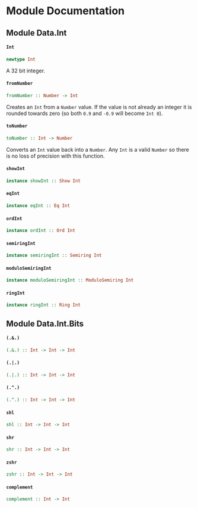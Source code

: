 # Module Documentation

## Module Data.Int

#### `Int`

``` purescript
newtype Int
```

A 32 bit integer.

#### `fromNumber`

``` purescript
fromNumber :: Number -> Int
```

Creates an `Int` from a `Number` value. If the value is not already an
integer it is rounded towards zero (so both `0.9` and `-0.9` will become
`Int 0`).

#### `toNumber`

``` purescript
toNumber :: Int -> Number
```

Converts an `Int` value back into a `Number`. Any `Int` is a valid `Number`
so there is no loss of precision with this function.

#### `showInt`

``` purescript
instance showInt :: Show Int
```


#### `eqInt`

``` purescript
instance eqInt :: Eq Int
```


#### `ordInt`

``` purescript
instance ordInt :: Ord Int
```


#### `semiringInt`

``` purescript
instance semiringInt :: Semiring Int
```


#### `moduloSemiringInt`

``` purescript
instance moduloSemiringInt :: ModuloSemiring Int
```


#### `ringInt`

``` purescript
instance ringInt :: Ring Int
```



## Module Data.Int.Bits

#### `(.&.)`

``` purescript
(.&.) :: Int -> Int -> Int
```


#### `(.|.)`

``` purescript
(.|.) :: Int -> Int -> Int
```


#### `(.^.)`

``` purescript
(.^.) :: Int -> Int -> Int
```


#### `shl`

``` purescript
shl :: Int -> Int -> Int
```


#### `shr`

``` purescript
shr :: Int -> Int -> Int
```


#### `zshr`

``` purescript
zshr :: Int -> Int -> Int
```


#### `complement`

``` purescript
complement :: Int -> Int
```




